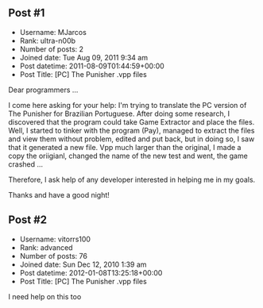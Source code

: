 ## Post #1
- Username: MJarcos
- Rank: ultra-n00b
- Number of posts: 2
- Joined date: Tue Aug 09, 2011 9:34 am
- Post datetime: 2011-08-09T01:44:59+00:00
- Post Title: [PC] The Punisher .vpp files

Dear programmers ...

I come here asking for your help: I'm trying to translate the PC version of The Punisher for Brazilian Portuguese. After doing some research, I discovered that the program could take Game Extractor and place the files.
Well, I started to tinker with the program (Pay), managed to extract the files and view them without problem, edited and put back, but in doing so, I saw that it generated a new file. Vpp much larger than the original, I made a copy the oriigianl, changed the name of the new test and went, the game crashed ...

Therefore, I ask help of any developer interested in helping me in my goals.

Thanks and have a good night!
## Post #2
- Username: vitorrs100
- Rank: advanced
- Number of posts: 76
- Joined date: Sun Dec 12, 2010 1:39 am
- Post datetime: 2012-01-08T13:25:18+00:00
- Post Title: [PC] The Punisher .vpp files

I need help on this too
